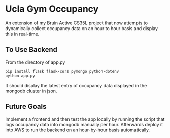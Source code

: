 # Ucla Gym Occupancy

An extension of my Bruin Active CS35L project that now attempts to dynamically collect occupancy data on an hour to hour basis and display this in real-time.

## To Use Backend
From the directory of app.py
```shell
pip install flask flask-cors pymongo python-dotenv
python app.py
```
It should display the latest entry of occupancy data displayed in the mongodb cluster in json.

## Future Goals
Implement a frontend and then test the app locally by running the script that logs occupancy data into mongodb manually per hour.
Afterwards deploy it into AWS to run the backend on an hour-by-hour basis automatically.
